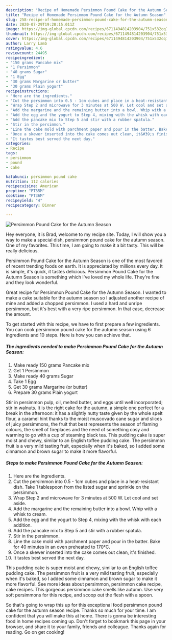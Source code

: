 ```yaml
---
description: "Recipe of Homemade Persimmon Pound Cake for the Autumn Season"
title: "Recipe of Homemade Persimmon Pound Cake for the Autumn Season"
slug: 258-recipe-of-homemade-persimmon-pound-cake-for-the-autumn-season
date: 2020-07-29T19:20:15.011Z
image: https://img-global.cpcdn.com/recipes/6711494814203904/751x532cq70/persimmon-pound-cake-for-the-autumn-season-recipe-main-photo.jpg
thumbnail: https://img-global.cpcdn.com/recipes/6711494814203904/751x532cq70/persimmon-pound-cake-for-the-autumn-season-recipe-main-photo.jpg
cover: https://img-global.cpcdn.com/recipes/6711494814203904/751x532cq70/persimmon-pound-cake-for-the-autumn-season-recipe-main-photo.jpg
author: Larry Lamb
ratingvalue: 4.6
reviewcount: 24495
recipeingredient:
- "150 grams Pancake mix"
- "1 Persimmon"
- "40 grams Sugar"
- "1 Egg"
- "30 grams Margarine or butter"
- "30 grams Plain yogurt"
recipeinstructions:
- "Here are the ingredients."
- "Cut the persimmon into 0.5 - 1cm cubes and place in a heat-resistant dish. Take 1 tablespoon from the listed sugar and sprinkle on the persimmon."
- "Wrap Step 2 and microwave for 3 minutes at 500 W. Let cool and set aside."
- "Add the margarine and the remaining butter into a bowl. Whip with a whisk to cream."
- "Add the egg and the yogurt to Step 4, mixing with the whisk with each addition."
- "Add the pancake mix to Step 5 and stir with a rubber spatula."
- "Stir in the persimmon."
- "Line the cake mold with parchment paper and pour in the batter. Bake for 40 minutes in an oven preheated to 170°C."
- "Once a skewer inserted into the cake comes out clean, it&#39;s finished."
- "It tastes best served the next day."
categories:
- Recipe
tags:
- persimmon
- pound
- cake

katakunci: persimmon pound cake 
nutrition: 112 calories
recipecuisine: American
preptime: "PT35M"
cooktime: "PT36M"
recipeyield: "4"
recipecategory: Dinner

---
```



![Persimmon Pound Cake for the Autumn Season](https://img-global.cpcdn.com/recipes/6711494814203904/751x532cq70/persimmon-pound-cake-for-the-autumn-season-recipe-main-photo.jpg)

Hey everyone, it is Brad, welcome to my recipe site. Today, I will show you a way to make a special dish, persimmon pound cake for the autumn season. One of my favorites. This time, I am going to make it a bit tasty. This will be really delicious.

Persimmon Pound Cake for the Autumn Season is one of the most favored of recent trending foods on earth. It is appreciated by millions every day. It is simple, it's quick, it tastes delicious. Persimmon Pound Cake for the Autumn Season is something which I've loved my whole life. They're fine and they look wonderful.

Great recipe for Persimmon Pound Cake for the Autumn Season. I wanted to make a cake suitable for the autumn season so I adjusted another recipe of mine and added a chopped persimmon. I used a hard and unripe persimmon, but it&#39;s best with a very ripe persimmon. In that case, decrease the amount.


To get started with this recipe, we have to first prepare a few ingredients. You can cook persimmon pound cake for the autumn season using 6 ingredients and 10 steps. Here is how you can achieve that.

<!--inarticleads1-->

##### The ingredients needed to make Persimmon Pound Cake for the Autumn Season:

1. Make ready 150 grams Pancake mix
1. Get 1 Persimmon
1. Make ready 40 grams Sugar
1. Take 1 Egg
1. Get 30 grams Margarine (or butter)
1. Prepare 30 grams Plain yogurt


Stir in persimmon pulp, oil, melted butter, and eggs until well incorporated; stir in walnuts. It is the right cake for the autumn, a simple one perfect for a break in the afternoon: it has a slightly nutty taste given by the whole spelt flour, a caramel hint thanks to the moist muscovado cane sugar and slices of juicy persimmons, the fruit that best represents the season of flaming colours, the smell of fireplaces and the need of something cosy and warming to go with a cup of steaming black tea. This pudding cake is super moist and chewy, similar to an English toffee pudding cake. The persimmon fruit is a very mild tasting fruit, especially when it&#39;s baked, so I added some cinnamon and brown sugar to make it more flavorful. 

<!--inarticleads2-->

##### Steps to make Persimmon Pound Cake for the Autumn Season:

1. Here are the ingredients.
1. Cut the persimmon into 0.5 - 1cm cubes and place in a heat-resistant dish. Take 1 tablespoon from the listed sugar and sprinkle on the persimmon.
1. Wrap Step 2 and microwave for 3 minutes at 500 W. Let cool and set aside.
1. Add the margarine and the remaining butter into a bowl. Whip with a whisk to cream.
1. Add the egg and the yogurt to Step 4, mixing with the whisk with each addition.
1. Add the pancake mix to Step 5 and stir with a rubber spatula.
1. Stir in the persimmon.
1. Line the cake mold with parchment paper and pour in the batter. Bake for 40 minutes in an oven preheated to 170°C.
1. Once a skewer inserted into the cake comes out clean, it&#39;s finished.
1. It tastes best served the next day.


This pudding cake is super moist and chewy, similar to an English toffee pudding cake. The persimmon fruit is a very mild tasting fruit, especially when it&#39;s baked, so I added some cinnamon and brown sugar to make it more flavorful. See more ideas about persimmon, persimmon cake recipe, cake recipes. This gorgeous persimmon cake smells like autumn. Use very soft persimmons for this recipe, and scoop out the flesh with a spoon. 

So that's going to wrap this up for this exceptional food persimmon pound cake for the autumn season recipe. Thanks so much for your time. I am confident that you will make this at home. There is gonna be interesting food in home recipes coming up. Don't forget to bookmark this page in your browser, and share it to your family, friends and colleague. Thanks again for reading. Go on get cooking!
